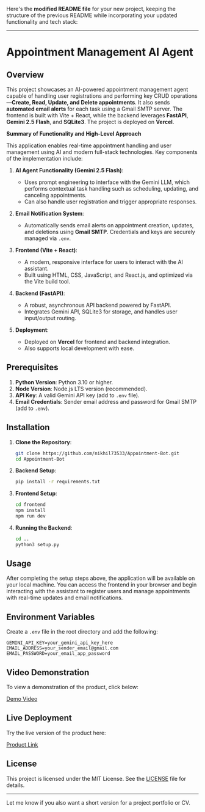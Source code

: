 Here's the **modified README file** for your new project, keeping the structure of the previous README while incorporating your updated functionality and tech stack:

---

# Appointment Management AI Agent

## Overview

This project showcases an AI-powered appointment management agent capable of handling user registrations and performing key CRUD operations—**Create, Read, Update, and Delete appointments**. It also sends **automated email alerts** for each task using a Gmail SMTP server. The frontend is built with Vite + React, while the backend leverages **FastAPI**, **Gemini 2.5 Flash**, and **SQLite3**. The project is deployed on **Vercel**.

**Summary of Functionality and High-Level Approach**

This application enables real-time appointment handling and user management using AI and modern full-stack technologies. Key components of the implementation include:

1. **AI Agent Functionality (Gemini 2.5 Flash)**:

   * Uses prompt engineering to interface with the Gemini LLM, which performs contextual task handling such as scheduling, updating, and canceling appointments.
   * Can also handle user registration and trigger appropriate responses.

2. **Email Notification System**:

   * Automatically sends email alerts on appointment creation, updates, and deletions using **Gmail SMTP**. Credentials and keys are securely managed via `.env`.

3. **Frontend (Vite + React)**:

   * A modern, responsive interface for users to interact with the AI assistant.
   * Built using HTML, CSS, JavaScript, and React.js, and optimized via the Vite build tool.

4. **Backend (FastAPI)**:

   * A robust, asynchronous API backend powered by FastAPI.
   * Integrates Gemini API, SQLite3 for storage, and handles user input/output routing.

5. **Deployment**:

   * Deployed on **Vercel** for frontend and backend integration.
   * Also supports local development with ease.

## Prerequisites

1. **Python Version**: Python 3.10 or higher.
2. **Node Version**: Node.js LTS version (recommended).
3. **API Key**: A valid Gemini API key (add to `.env` file).
4. **Email Credentials**: Sender email address and password for Gmail SMTP (add to `.env`).

## Installation

1. **Clone the Repository**:

   ```bash
   git clone https://github.com/nikhil73533/Appointment-Bot.git
   cd Appointment-Bot
   ```

2. **Backend Setup**:

   ```bash
   pip install -r requirements.txt
   ```

3. **Frontend Setup**:

   ```bash
   cd frontend
   npm install
   npm run dev
   ```

4. **Running the Backend**:

   ```bash
   cd ..
   python3 setup.py
   ```

## Usage

After completing the setup steps above, the application will be available on your local machine. You can access the frontend in your browser and begin interacting with the assistant to register users and manage appointments with real-time updates and email notifications.

## Environment Variables

Create a `.env` file in the root directory and add the following:

```env
GEMINI_API_KEY=your_gemini_api_key_here
EMAIL_ADDRESS=your_sender_email@gmail.com
EMAIL_PASSWORD=your_email_app_password
```

## Video Demonstration

To view a demonstration of the product, click below:

[Demo Video](https://www.canva.com/design/DAGqcOJZzdI/bnZMl5i8lCzvFrbXPg18Ew/watch?utm_content=DAGqcOJZzdI&utm_campaign=designshare&utm_medium=link2&utm_source=uniquelinks&utlId=h3e5fb07884)

## Live Deployment

Try the live version of the product here:

[Product Link](https://appointment-bot-eight.vercel.app/)

## License

This project is licensed under the MIT License. See the [LICENSE](LICENSE) file for details.

---

Let me know if you also want a short version for a project portfolio or CV.
